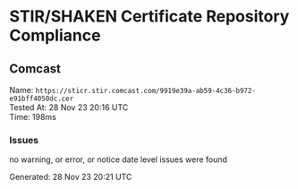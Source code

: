 # STIR/SHAKEN Certificate Repository Compliance

## Comcast

Name: `https://sticr.stir.comcast.com/9919e39a-ab59-4c36-b972-e91bff4050dc.cer`\
Tested At: 28 Nov 23 20:16 UTC\
Time: 198ms

### Issues

no warning, or error, or notice date level issues were found

Generated: 28 Nov 23 20:21 UTC